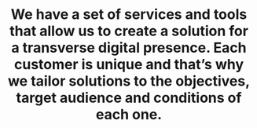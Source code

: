 ---
sectionName: WeAre
smallTitle: We are red adviser
title: >-
  We have a set of services and tools that allow us to create a solution for a
  transverse digital presence. Each customer is unique and that’s why we tailor
  solutions to the objectives, target audience and conditions of each one.
textRed: /static/images/texto_red.svg
textAdviser: /static/images/texto_adviser.svg
---
